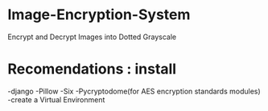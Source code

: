 # Image-Encryption-System
Encrypt and Decrypt Images into Dotted Grayscale
# Recomendations : install
-django
-Pillow 
-Six
-Pycryptodome(for AES encryption standards modules)
 -create a  Virtual Environment
 
